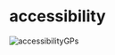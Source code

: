 # accessibility

![accessibilityGPs](https://user-images.githubusercontent.com/51216959/105040351-a57db400-5a59-11eb-87c2-1c2114cf9aee.gif)
